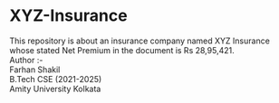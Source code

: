 # XYZ-Insurance
This repository is about an insurance company named XYZ Insurance whose stated Net Premium in the document is Rs 28,95,421.
<br>
Author :- <br>
Farhan Shakil <br>
B.Tech CSE (2021-2025) <br>
Amity University Kolkata <br>
